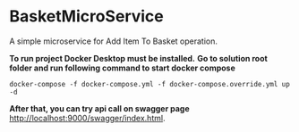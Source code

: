 # BasketMicroService
A simple microservice for Add Item To Basket operation.

**To run project Docker Desktop must be installed.**
**Go to solution root folder and run following command to start docker compose**
```
docker-compose -f docker-compose.yml -f docker-compose.override.yml up -d
```
**After that, you can try api call on swagger page**
[http://localhost:9000/swagger/index.html](http://localhost:9000/swagger/index.html).



